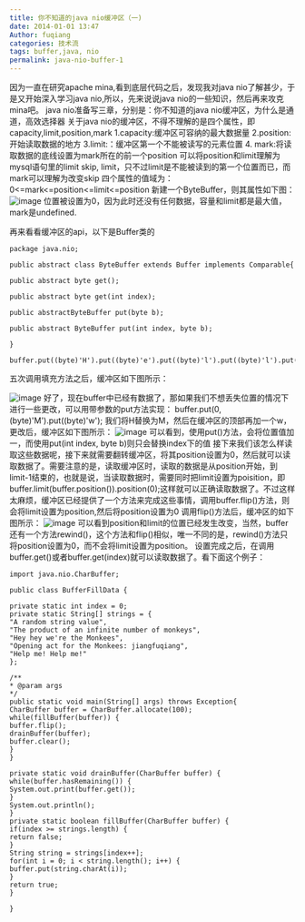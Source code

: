 ```yaml
---
title: 你不知道的java nio缓冲区（一)
date: 2014-01-01 13:47
Author: fuqiang
categories: 技术流
tags: buffer,java, nio
permalink: java-nio-buffer-1
---
```



因为一直在研究apache mina,看到底层代码之后，发现我对java
nio了解甚少，于是又开始深入学习java nio,所以，先来说说java
nio的一些知识，然后再来攻克mina吧。 java
nio准备写三章，分别是：你不知道的java nio缓冲区，为什么是通道，高效选择器
关于java
nio的缓冲区，不得不理解的是四个属性，即capacity,limit,position,mark
1.capacity:缓冲区可容纳的最大数据量 2.position: 开始读取数据的地方
3.limit:：缓冲区第一个不能被读写的元素位置 4.
mark:将读取数据的底线设置为mark所在的前一个position
可以将position和limit理解为mysql语句里的limit skip,
limit，只不过limit是不能被读到的第一个位置而已，而mark可以理解为改变skip
四个属性的值域为：0<=mark<=position<=limit<=position
新建一个ByteBuffer，则其属性如下图：
![image](http://img.blog.csdn.net/20140101130150312?watermark/2/text/aHR0cDovL2Jsb2cuY3Nkbi5uZXQvamlhbmdmdWxsbGw=/font/5a6L5L2T/fontsize/400/fill/I0JBQkFCMA==/dissolve/70/gravity/Center)
位置被设置为0，因为此时还没有任何数据，容量和limit都是最大值，mark是undefined.
<!--more--> 再来看看缓冲区的api，以下是Buffer类的

    package java.nio;
    
    public abstract class ByteBuffer extends Buffer implements Comparable{
    
    public abstract byte get();
    
    public abstract byte get(int index);
    
    public abstractByteBuffer put(byte b);
    
    public abstract ByteBuffer put(int index, byte b);
    
    }
    
    buffer.put((byte)'H').put((byte)'e').put((byte)'l').put((byte)'l').put((byte)'0');

五次调用填充方法之后，缓冲区如下图所示：

![image](http://img.blog.csdn.net/20140101130204796?watermark/2/text/aHR0cDovL2Jsb2cuY3Nkbi5uZXQvamlhbmdmdWxsbGw=/font/5a6L5L2T/fontsize/400/fill/I0JBQkFCMA==/dissolve/70/gravity/Center)
好了，现在buffer中已经有数据了，那如果我们不想丢失位置的情况下进行一些更改，可以用带参数的put方法实现：
buffer.put(0,(byte)'M').put((byte)'w');
我们将H替换为M，然后在缓冲区的顶部再加一个w，更改后，缓冲区如下图所示：
![image](http://img.blog.csdn.net/20140101130229484?watermark/2/text/aHR0cDovL2Jsb2cuY3Nkbi5uZXQvamlhbmdmdWxsbGw=/font/5a6L5L2T/fontsize/400/fill/I0JBQkFCMA==/dissolve/70/gravity/Center)
可以看到，使用put()方法，会将位置值加一，而使用put(int index, byte
b)则只会替换index下的值
接下来我们该怎么样读取这些数据呢，接下来就需要翻转缓冲区，将其position设置为0，然后就可以读取数据了。需要注意的是，读取缓冲区时，读取的数据是从position开始，到limit-1结束的，也就是说，当读取数据时，需要同时把limit设置为poisition，即buffer.limit(buffer.position()).position(0);这样就可以正确读取数据了。不过这样太麻烦，缓冲区已经提供了一个方法来完成这些事情，调用buffer.flip()方法，则会将limit设置为position,然后将position设置为0
调用flip()方法后，缓冲区的如下图所示：
![image](http://img.blog.csdn.net/20140101130241109?watermark/2/text/aHR0cDovL2Jsb2cuY3Nkbi5uZXQvamlhbmdmdWxsbGw=/font/5a6L5L2T/fontsize/400/fill/I0JBQkFCMA==/dissolve/70/gravity/Center)
可以看到position和limit的位置已经发生改变，当然，buffer还有一个方法rewind()，这个方法和flip()相似，唯一不同的是，rewind()方法只将position设置为0，而不会将limit设置为position。
设置完成之后，在调用buffer.get()或者buffer.get(index)就可以读取数据了。看下面这个例子：

    import java.nio.CharBuffer;
    
    public class BufferFillData {
    
    private static int index = 0;
    private static String[] strings = {
    "A random string value",
    "The product of an infinite number of monkeys",
    "Hey hey we're the Monkees",
    "Opening act for the Monkees: jiangfuqiang",
    "Help me! Help me!"
    };
    
    /**
    * @param args
    */
    public static void main(String[] args) throws Exception{
    CharBuffer buffer = CharBuffer.allocate(100);
    while(fillBuffer(buffer)) {
    buffer.flip();
    drainBuffer(buffer);
    buffer.clear();
    }
    }
    
    private static void drainBuffer(CharBuffer buffer) {
    while(buffer.hasRemaining()) {
    System.out.print(buffer.get());
    }
    System.out.println();
    }
    private static boolean fillBuffer(CharBuffer buffer) {
    if(index >= strings.length) {
    return false;
    }
    String string = strings[index++];
    for(int i = 0; i < string.length(); i++) {
    buffer.put(string.charAt(i));
    }
    return true;
    }
    
    }
